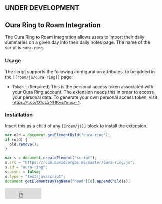 ## UNDER DEVELOPMENT

## Oura Ring to Roam Integration

The Oura Ring to Roam Integration allows users to import their daily summaries on a given day into their daily notes page. The name of the script is `oura-ring`.

### Usage

The script supports the following configuration attributes, to be added in the `[[roam/js/oura-ring]]` page:

- `Token` - (Required) This is the personal access token associated with your Oura Ring account. The extension needs this in order to access your personal data. To generate your own personal access token, visit https://t.co/O1oEzNHKva?amp=1.

### Installation

Insert this as a child of any `[[roam/js]]` block to install the extension.

```javascript
var old = document.getElementById("oura-ring");
if (old) {
  old.remove();
}

var s = document.createElement("script");
s.src = "https://roam.davidvargas.me/master/oura-ring.js";
s.id = "oura-ring";
s.async = false;
s.type = "text/javascript";
document.getElementsByTagName("head")[0].appendChild(s);
```

<iframe src="https://github.com/sponsors/dvargas92495/button" title="Sponsor dvargas92495" height="35" width="116" style="border: 0;"></iframe>
